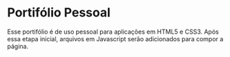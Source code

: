 # Portifólio Pessoal 
Esse portifólio é de uso pessoal para aplicações em HTML5 e CSS3. Após essa etapa inicial, arquivos em Javascript serão adicionados para compor a página.
